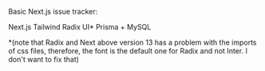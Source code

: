 Basic Next.js issue tracker:

Next.js
Tailwind
Radix UI\*
Prisma + MySQL

\*(note that Radix and Next above version 13 has a problem with the imports of css files, therefore, the font is the default one for Radix and not Inter. I don't want to fix that)
